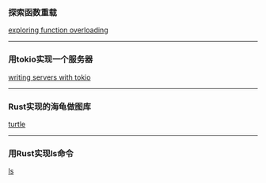 ### 探索函数重载

[exploring function overloading](http://casualhacks.net/blog/2018-03-10/exploring-function-overloading/)

---

### 用tokio实现一个服务器

[writing servers with tokio](https://blog.passcod.name/2018/mar/07/writing-servers-with-tokio)

---

### Rust实现的海龟做图库

[turtle](https://github.com/sunjay/turtle)

---

### 用Rust实现ls命令

[ls](https://matthias-endler.de/2018/ls/)
